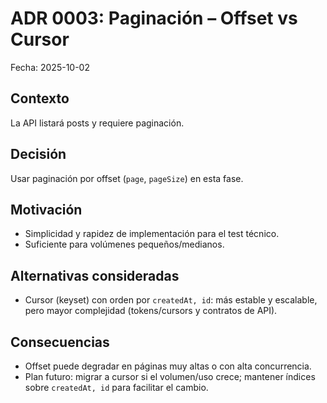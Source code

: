 # ADR 0003: Paginación – Offset vs Cursor

Fecha: 2025-10-02

## Contexto
La API listará posts y requiere paginación.

## Decisión
Usar paginación por offset (`page`, `pageSize`) en esta fase.

## Motivación
- Simplicidad y rapidez de implementación para el test técnico.
- Suficiente para volúmenes pequeños/medianos.

## Alternativas consideradas
- Cursor (keyset) con orden por `createdAt, id`: más estable y escalable, pero mayor complejidad (tokens/cursors y contratos de API).

## Consecuencias
- Offset puede degradar en páginas muy altas o con alta concurrencia.
- Plan futuro: migrar a cursor si el volumen/uso crece; mantener índices sobre `createdAt, id` para facilitar el cambio.
